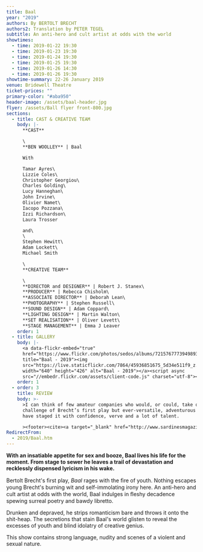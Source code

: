 ```yaml
---
title: Baal
year: "2019"
authors: By BERTOLT BRECHT
authors2: Translation by PETER TEGEL
subtitle: An anti-hero and cult artist at odds with the world
showtimes:
  - time: 2019-01-22 19:30
  - time: 2019-01-23 19:30
  - time: 2019-01-24 19:30
  - time: 2019-01-25 19:30
  - time: 2019-01-26 14:30
  - time: 2019-01-26 19:30
showtime-summary: 22-26 January 2019
venue: Bridewell Theatre
ticket-prices: ""
primary-color: "#aba950"
header-image: /assets/baal-header.jpg
flyer: /assets/Ball flyer front-800.jpg
sections:
  - title: CAST & CREATIVE TEAM
    body: |-
      **CAST**

      \
      **BEN WOOLLEY** | Baal

      With

      Tamar Ayres\
      Lizzie Coles\
      Christopher Georgiou\
      Charles Golding\
      Lucy Hanneghan\
      John Irvine\
      Olivier Namet\
      Iacopo Pozzana\
      Izzi Richardson\
      Laura Trosser

      and\
      \
      Stephen Hewitt\
      Adam Lockett\
      Michael Smith

      \
      **CREATIVE TEAM**

      \
      **DIRECTOR and DESIGNER** | Robert J. Stanex\
      **PRODUCER** | Rebecca Chisholm\
      **ASSOCIATE DIRECTOR** | Deborah Lean\
      **PHOTOGRAPHY** | Stephen Russell\
      **SOUND DESIGN** | Adam Coppard\
      **LIGHTING DESIGN** | Martin Walton\
      **SET REALISATION** | Oliver Levett\
      **STAGE MANAGEMENT** | Emma J Leaver
    order: 1
  - title: GALLERY
    body: |-
      <a data-flickr-embed="true"
      href="https://www.flickr.com/photos/sedos/albums/72157677739498938"
      title="Baal - 2019"><img
      src="https://live.staticflickr.com/7864/45936851675_5d34e511f9_z.jpg"
      width="640" height="426" alt="Baal - 2019"></a><script async
      src="//embedr.flickr.com/assets/client-code.js" charset="utf-8"></script>
    order: 1
  - order: 3
    title: REVIEW
    body: >-
      >I can think of few amateur companies who would, or could, take on the
      challenge of Brecht’s first play but ever-versatile, adventurous Sedos
      have staged it with confidence, verve and a lot of talent.

      ><footer><cite><a target="_blank" href="http://www.sardinesmagazine.co.uk/reviews/review.php?REVIEW-Sedos-Baal-&reviewsID=3458">Baal, 2019, Sardines</a></cite></footer>
RedirectFrom:
  - 2019/Baal.htm
---
```

**With an insatiable appetite for sex and booze, Baal lives his life for the moment. From stage to sewer he leaves a trail of devastation and recklessly dispensed lyricism in his wake.**

Bertolt Brecht's ﬁrst play, *Baal* rages with the ﬁre of youth. Nothing escapes young Brecht's burning wit and self-immolating irony here. An anti-hero and cult artist at odds with the world, Baal indulges in ﬂeshy decadence spewing surreal poetry and bawdy libretto.

Drunken and depraved, he strips romanticism bare and throws it onto the shit-heap. The secretions that stain Baal's world glisten to reveal the excesses of youth and blind idolatry of creative genius.

This show contains strong language, nudity and scenes of a violent and sexual nature.